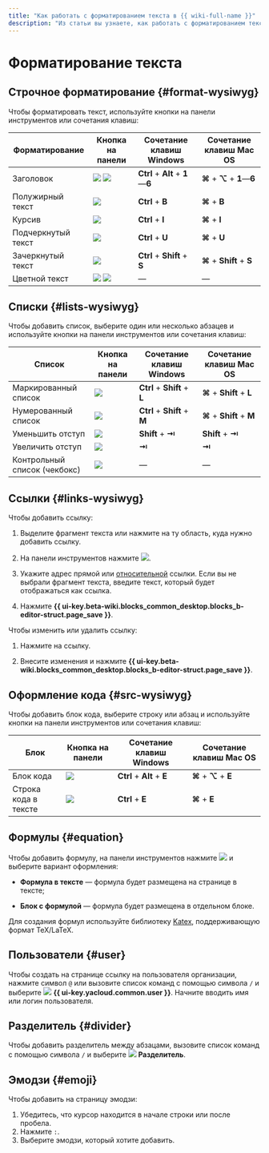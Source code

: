 ```yaml
---
title: "Как работать с форматированием текста в {{ wiki-full-name }}"
description: "Из статьи вы узнаете, как работать с форматированием текста в {{ wiki-name }}."
---
```


# Форматирование текста

## Строчное форматирование {#format-wysiwyg}

Чтобы форматировать текст, используйте кнопки на панели инструментов или сочетания клавиш:

Форматирование | Кнопка на панели | Сочетание клавиш Windows | Сочетание клавиш Mac OS
--- | --- | --- | ---
Заголовок | ![](../../_assets/wiki/svg/wysiwyg/header.svg) ![](../../_assets/wiki/svg/wysiwyg/show.svg) | **Ctrl** + **Alt** + **1**—**6** | **⌘** + **⌥** + **1**—**6**
Полужирный текст | ![](../../_assets/wiki/svg/wysiwyg/bold.svg) | **Ctrl** + **B** | **⌘** + **B**
Курсив | ![](../../_assets/wiki/svg/wysiwyg/italic.svg) | **Ctrl** + **I** | **⌘** + **I**
Подчеркнутый текст | ![](../../_assets/wiki/svg/wysiwyg/underline.svg) | **Ctrl** + **U** | **⌘** + **U**
Зачеркнутый текст | ![](../../_assets/wiki/svg/wysiwyg/strikethrough.svg) | **Ctrl** + **Shift** + **S** | **⌘** + **Shift** + **S**
Цветной текст | ![](../../_assets/wiki/svg/wysiwyg/color.svg) ![](../../_assets/wiki/svg/wysiwyg/show.svg) | — | —

## Списки {#lists-wysiwyg}

Чтобы добавить список, выберите один или несколько абзацев и используйте кнопки на панели инструментов или сочетания клавиш:

Список | Кнопка на панели | Сочетание клавиш Windows | Сочетание клавиш Mac OS
--- | --- | --- | ---
Маркированный список | ![](../../_assets/wiki/svg/wysiwyg/ul.svg) | **Ctrl** + **Shift** + **L** | **⌘** + **Shift** + **L**
Нумерованный список | ![](../../_assets/wiki/svg/wysiwyg/ol.svg) | **Ctrl** + **Shift** + **M** | **⌘** + **Shift** + **M**
Уменьшить отступ | ![](../../_assets/wiki/svg/wysiwyg/nested-list-up.svg) | **Shift** + **⇥** | **Shift** + **⇥**
Увеличить отступ | ![](../../_assets/wiki/svg/wysiwyg/nested-list-down.svg) | **⇥** | **⇥**
Контрольный список (чекбокс) | ![](../../_assets/wiki/svg/wysiwyg/checkbox.svg) | — | —

## Ссылки {#links-wysiwyg}

Чтобы добавить ссылку:

1. Выделите фрагмент текста или нажмите на ту область, куда нужно добавить ссылку.

1. На панели инструментов нажмите ![](../../_assets/wiki/svg/wysiwyg/link.svg).

1. Укажите адрес прямой или [относительной](../static-markup/links.md#wiki-ref) ссылки. Если вы не выбрали фрагмент текста, введите текст, который будет отображаться как ссылка.

1. Нажмите **{{ ui-key.beta-wiki.blocks_common_desktop.blocks_b-editor-struct.page_save }}**.

Чтобы изменить или удалить ссылку:

1. Нажмите на ссылку.

1. Внесите изменения и нажмите **{{ ui-key.beta-wiki.blocks_common_desktop.blocks_b-editor-struct.page_save }}**.

## Оформление кода {#src-wysiwyg}

Чтобы добавить блок кода, выберите строку или абзац и используйте кнопки на панели инструментов или сочетания клавиш:

Блок | Кнопка на панели | Сочетание клавиш Windows | Сочетание клавиш Mac OS
--- | --- | --- | ---
Блок кода | ![](../../_assets/wiki/svg/wysiwyg/code-block.svg) | **Ctrl** + **Alt** + **E** | **⌘** + **⌥** + **E**
Строка кода в тексте| ![](../../_assets/wiki/svg/wysiwyg/inline-code.svg) | **Ctrl** + **E** | **⌘** + **E**

## Формулы {#equation}

Чтобы добавить формулу, на панели инструментов нажмите ![](../../_assets/wiki/svg/wysiwyg/equation.svg) и выберите вариант оформления:

 * **Формула в тексте** — формула будет размещена на странице в тексте;

 * **Блок с формулой** — формула будет размещена в отдельном блоке.

Для создания формул используйте библиотеку [Katex](https://katex.org/), поддерживающую формат TeX/LaTeX.

## Пользователи {#user}

Чтобы создать на странице ссылку на пользователя организации, нажмите символ `@` или вызовите список команд с помощью символа `/` и выберите ![](../../_assets/wiki/svg/wysiwyg/user.svg) **{{ ui-key.yacloud.common.user }}**. Начните вводить имя или логин пользователя.

## Разделитель {#divider}

Чтобы добавить разделитель между абзацами, вызовите список команд с помощью символа `/` и выберите ![](../../_assets/wiki/svg/wysiwyg/divider.svg) **Разделитель**.

## Эмодзи {#emoji}

Чтобы добавить на страницу эмодзи:

1. Убедитесь, что курсор находится в начале строки или после пробела.
1. Нажмите `:`.
1. Выберите эмодзи, который хотите добавить.